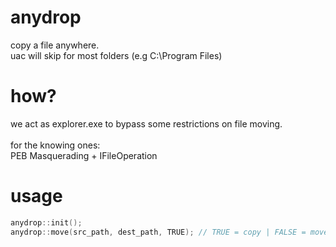 # anydrop
copy a file anywhere. \
uac will skip for most folders (e.g C:\Program Files)

# how?
we act as explorer.exe to bypass some restrictions on file moving. \
 \
for the knowing ones: \
PEB Masquerading + IFileOperation

# usage
```cpp
anydrop::init();
anydrop::move(src_path, dest_path, TRUE); // TRUE = copy | FALSE = move
```

